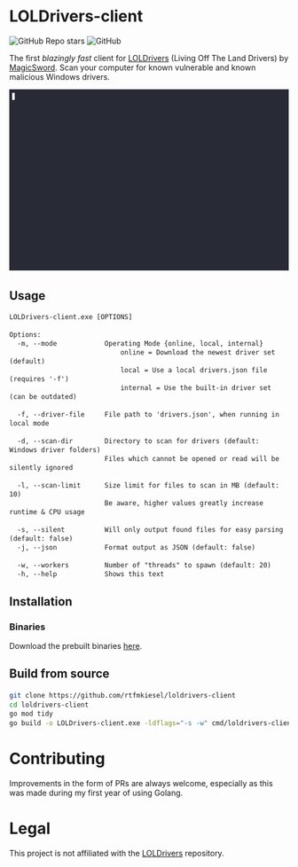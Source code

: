 # LOLDrivers-client
![GitHub Repo stars](https://img.shields.io/github/stars/rtfmkiesel/loldrivers-client) ![GitHub](https://img.shields.io/github/license/rtfmkiesel/loldrivers-client)

The first *blazingly fast* client for [LOLDrivers](https://github.com/magicsword-io/LOLDrivers) (Living Off The Land Drivers) by [MagicSword](https://www.magicsword.io/). Scan your computer for known vulnerable and known malicious Windows drivers.


![](demo.gif)


## Usage
```
LOLDrivers-client.exe [OPTIONS]
 
Options:
  -m, --mode            Operating Mode {online, local, internal}
                            online = Download the newest driver set (default)
                            local = Use a local drivers.json file (requires '-f')
                            internal = Use the built-in driver set (can be outdated)

  -f, --driver-file     File path to 'drivers.json', when running in local mode

  -d, --scan-dir        Directory to scan for drivers (default: Windows driver folders)
                        Files which cannot be opened or read will be silently ignored

  -l, --scan-limit      Size limit for files to scan in MB (default: 10)
                        Be aware, higher values greatly increase runtime & CPU usage

  -s, --silent          Will only output found files for easy parsing (default: false)
  -j, --json            Format output as JSON (default: false)
    
  -w, --workers         Number of "threads" to spawn (default: 20)
  -h, --help            Shows this text
```

## Installation
### Binaries
Download the prebuilt binaries [here](https://github.com/rtfmkiesel/loldrivers-client/releases).

## Build from source
```bash
git clone https://github.com/rtfmkiesel/loldrivers-client
cd loldrivers-client
go mod tidy
go build -o LOLDrivers-client.exe -ldflags="-s -w" cmd/loldrivers-client/loldrivers-client.go
```

# Contributing 
Improvements in the form of PRs are always welcome, especially as this was made during my first year of using Golang. 

# Legal
This project is not affiliated with the [LOLDrivers](https://github.com/magicsword-io/LOLDrivers) repository.
